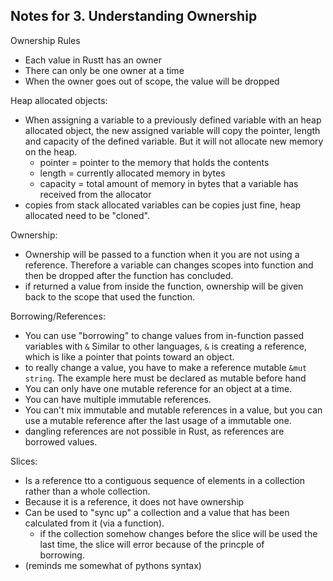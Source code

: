 ## Notes for 3. Understanding Ownership

Ownership Rules
- Each value in Rustt has an owner
- There can only be one owner at a time
- When the owner goes out of scope, the value will be dropped

Heap allocated objects:
- When assigning a variable to a previously defined variable with an heap allocated object, the new assigned variable will
  copy the pointer, length and capacity of the defined variable. But it will not allocate new memory on the heap.
  - pointer = pointer to the memory that holds the contents
  - length = currently allocated memory in bytes
  - capacity = total amount of memory in bytes that a variable has received from the allocator
- copies from stack allocated variables can be copies just fine, heap allocated need to be "cloned".

Ownership:
- Ownership will be passed to a function when it you are not using a reference. Therefore a variable can changes scopes into function and then be dropped after the function has concluded.
- if returned a value from inside the function, ownership will be given back to the scope that used the function.

Borrowing/References:
- You can use "borrowing" to change values from in-function passed variables with `&`
  Similar to other languages, `&` is creating a reference, which is like a pointer that points toward an object.
- to really change a value, you have to make a reference mutable `&mut string`. The example here must be declared as mutable before hand
- You can only have one mutable reference for an object at a time.
- You can have multiple immutable references.
- You can't mix immutable and mutable references in a value, but you can use a mutable reference after the last usage of a immutable one.
- dangling references are not possible in Rust, as references are borrowed values.

Slices:
- Is a reference tto a contiguous sequence of elements in a collection rather than a whole collection.
- Because it is a reference, it does not have ownership
- Can be used to "sync up" a collection and a value that has been calculated from it (via a function).
  - if the collection somehow changes before the slice will be used the last time, the slice will error because of the princple of  
    borrowing.
- (reminds me somewhat of pythons syntax)